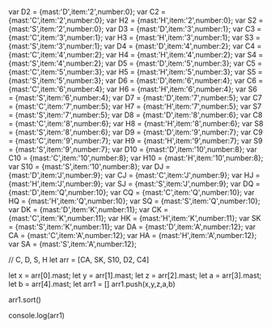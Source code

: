 var D2 = {mast:'D',item:'2',number:0};
var C2 = {mast:'C',item:'2',number:0};
var H2 = {mast:'H',item:'2',number:0};
var S2 = {mast:'S',item:'2',number:0};
var D3 = {mast:'D',item:'3',number:1};
var C3 = {mast:'C',item:'3',number:1};
var H3 = {mast:'H',item:'3',number:1};
var S3 = {mast:'S',item:'3',number:1};
var D4 = {mast:'D',item:'4',number:2};
var C4 = {mast:'C',item:'4',number:2};
var H4 = {mast:'H',item:'4',number:2};
var S4 = {mast:'S',item:'4',number:2};
var D5 = {mast:'D',item:'5',number:3};
var C5 = {mast:'C',item:'5',number:3};
var H5 = {mast:'H',item:'5',number:3};
var S5 = {mast:'S',item:'5',number:3};
var D6 = {mast:'D',item:'6',number:4};
var C6 = {mast:'C',item:'6',number:4};
var H6 = {mast:'H',item:'6',number:4};
var S6 = {mast:'S',item:'6',number:4};
var D7 = {mast:'D',item:'7',number:5};
var C7 = {mast:'C',item:'7',number:5};
var H7 = {mast:'H',item:'7',number:5};
var S7 = {mast:'S',item:'7',number:5};
var D8 = {mast:'D',item:'8',number:6};
var C8 = {mast:'C',item:'8',number:6};
var H8 = {mast:'H',item:'8',number:6};
var S8 = {mast:'S',item:'8',number:6};
var D9 = {mast:'D',item:'9',number:7};
var C9 = {mast:'C',item:'9',number:7};
var H9 = {mast:'H',item:'9',number:7};
var S9 = {mast:'S',item:'9',number:7};
var D10 = {mast:'D',item:'10',number:8};
var C10 = {mast:'C',item:'10',number:8};
var H10 = {mast:'H',item:'10',number:8};
var S10 = {mast:'S',item:'10',number:8};
var DJ = {mast:'D',item:'J',number:9};
var CJ = {mast:'C',item:'J',number:9};
var HJ = {mast:'H',item:'J',number:9};
var SJ = {mast:'S',item:'J',number:9};
var DQ = {mast:'D',item:'Q',number:10};
var CQ = {mast:'C',item:'Q',number:10};
var HQ = {mast:'H',item:'Q',number:10};
var SQ = {mast:'S',item:'Q',number:10};
var DK = {mast:'D',item:'K',number:11};
var CK = {mast:'C',item:'K',number:11};
var HK = {mast:'H',item:'K',number:11};
var SK = {mast:'S',item:'K',number:11};
var DA = {mast:'D',item:'A',number:12};
var CA = {mast:'C',item:'A',number:12};
var HA = {mast:'H',item:'A',number:12};
var SA = {mast:'S',item:'A',number:12};

// C, D, S, H
let arr =  [CA, SK, S10, D2, C4]

let x = arr[0].mast;
let y = arr[1].mast;
let z = arr[2].mast;
let a = arr[3].mast;
let b = arr[4].mast;
let arr1 = []
arr1.push(x,y,z,a,b)

arr1.sort()

console.log(arr1)

